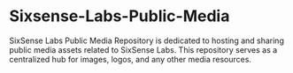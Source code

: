 # Sixsense-Labs-Public-Media
SixSense Labs Public Media Repository is dedicated to hosting and sharing public media assets related to SixSense Labs. This repository serves as a centralized hub for images, logos, and any other media resources.
